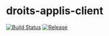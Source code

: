 # droits-applis-client
[![Build Status](https://travis-ci.org/DSI-Ville-Noumea/droits-applis-client.svg?branch=master)](https://travis-ci.org/DSI-Ville-Noumea/droits-applis-client) [![Release](https://jitpack.io/v/DSI-Ville-Noumea/droits-applis-client.svg)](https://jitpack.io/#DSI-Ville-Noumea/droits-applis-client)

